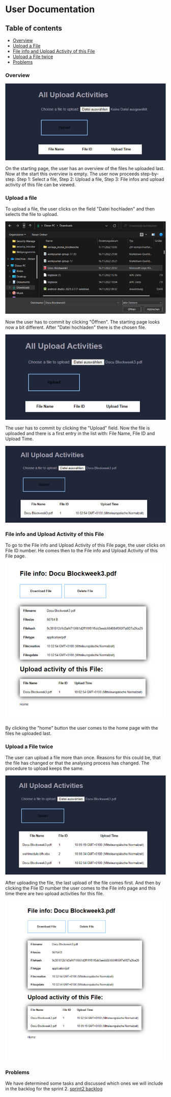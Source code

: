 # User Documentation

## Table of contents
- [Overview](#overview)
- [Upload a File](#upload-a-file)
- [File info and Upload Activity of this File](#file-info-and-upload-activity-of-this-file)
- [Upload a File twice](#upload-a-file-twice)
- [Problems](#problems)



### Overview

![overview.png](src/overview.png)


On the starting page, the user has an overview of the files he uploaded last. Now at the start this overview is empty. 
The user now proceeds step-by-step. 
Step 1: Select a file, Step 2: Upload a file, Step 3: File infos and upload activity of this file can be viewed.


### Upload a file

To upload a file, the user clicks on the field "Datei hochladen" and then selects the file to upload.

![search_file.png](src/search_file.png)

Now the user has to commit by clicking "Öffnen". The starting page looks now a bit different. After "Datei hochladen" 
there is the chosen file.

![upload1.png](src/upload1.png)

The user has to commit by clicking the "Upload" field.
Now the file is uploaded and there is a first entry in the list with: File Name, File ID and Upload Time.

![uploaded_file.png](src/uploaded_file.png)



### File info and Upload Activity of this File

To go to the File info and Upload Activity of this File page, the user clicks on File ID number. He comes then to the
File info and Upload Activity of this File page.

![fileinfo.png](src/fileinfo.png)

By clicking the "home" button the user comes to the home page with the files he uploaded last.


### Upload a File twice

The user can upload a file more than once. Reasons for this could be, that the file has changed or that 
the analysing process has changed. The procedure to upload keeps the same.

![upload_twice.png](src/upload_twice.png)

After uploading the file, the last upload of the file comes first. And then by clicking the File ID number the user 
comes to the File info page and this time there are two upload activities for this file.

![fileinfo_twice.png](src/fileinfo_twice.png)


### Problems

We have determined some tasks and discussed which ones we will include in the backlog for the sprint 2.
[sprint2 backlog](https://github.com/orgs/bfhmea4/projects/4/views/6)